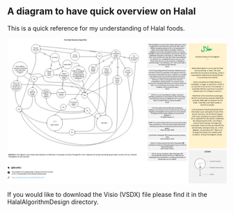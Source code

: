 A diagram to have quick overview on Halal 
---

This is a quick reference for my understanding of Halal foods. 

<img src="https://raw.githubusercontent.com/MXAYMxF/HalalAlgorithmDesign/master/Halal%20Algorithm.png" alt="is it Halal" />

If you would like to download the Visio (VSDX) file please find it in the HalalAlgorithmDesign directory. 
